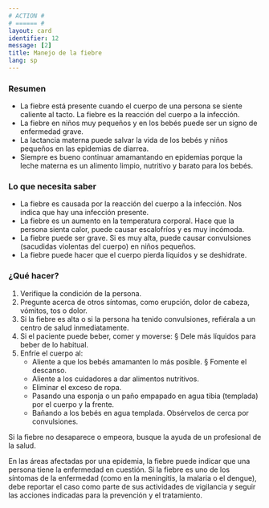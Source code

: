 ```yaml
---
# ACTION #
# ====== #
layout: card
identifier: 12
message: [2]
title: Manejo de la fiebre
lang: sp
---
```


### Resumen

- La fiebre está presente cuando el cuerpo de una persona se siente caliente al tacto. La fiebre es la reacción del cuerpo a la infección.
- La fiebre en niños muy pequeños y en los bebés puede ser un signo de enfermedad grave.
- La lactancia materna puede salvar la vida de los bebés y niños pequeños en las epidemias de diarrea.
- Siempre es bueno continuar amamantando en epidemias porque la leche materna es un alimento limpio, nutritivo y barato para los bebés.

### Lo que necesita saber

- La fiebre es causada por la reacción del cuerpo a la infección. Nos indica que hay una infección presente.
- La fiebre es un aumento en la temperatura corporal. Hace que la persona sienta calor, puede causar escalofríos y es muy incómoda.
- La fiebre puede ser grave. Si es muy alta, puede causar convulsiones (sacudidas violentas del cuerpo) en niños pequeños.
- La fiebre puede hacer que el cuerpo pierda líquidos y se deshidrate. 

### ¿Qué hacer?

1. Verifique la condición de la persona.
2. Pregunte acerca de otros síntomas, como erupción, dolor de cabeza, vómitos, tos o dolor.
3. Si la fiebre es alta o si la persona ha tenido convulsiones, refiérala a un centro de salud inmediatamente.
4. Si el paciente puede beber, comer y moverse: § Dele más líquidos para beber de lo habitual.
5. Enfríe el cuerpo al:
    - Aliente a que los bebés amamanten lo más posible. § Fomente el descanso.
    - Aliente a los cuidadores a dar alimentos nutritivos.
    - Eliminar el exceso de ropa.
    - Pasando una esponja o un paño empapado en agua tibia (templada) por el cuerpo y la frente.
    - Bañando a los bebés en agua templada. Obsérvelos de cerca por convulsiones.

Si la fiebre no desaparece o empeora, busque la ayuda de un profesional de la salud.

En las áreas afectadas por una epidemia, la fiebre puede indicar que una persona tiene la enfermedad en cuestión. Si la fiebre es uno de los síntomas de la enfermedad (como en la meningitis, la malaria o el dengue), debe reportar el caso como parte de sus actividades de vigilancia y seguir las acciones indicadas para la prevención y el tratamiento.
